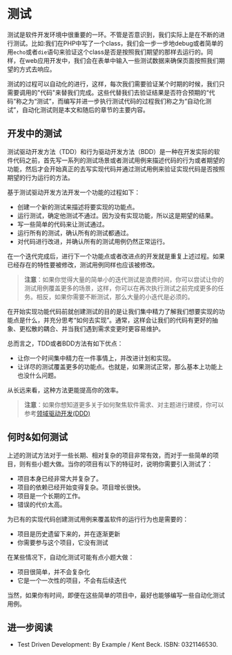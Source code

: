测试
=======

测试是软件开发环境中很重要的一环。不管是否意识到，我们实际上是在不断的进行测试。比如:我们在PHP中写了一个class，我们会一步一步地debug或者简单的用`echo`或者`die`语句来验证这个class是否是按照我们期望的那样去运行的。同样，在web应用开发中，我们会在表单中输入一些测试数据来确保页面按照我们期望的方式去响应。

测试的过程可以自动化的进行，这样，每次我们需要验证某个时期的时候，我们只需要调用的"代码"来替我们完成。这些代替我们去验证结果是否符合预期的“代码”称之为“测试”，而编写并进一步执行测试代码的过程我们称之为“自动化测试”，自动化测试则是本文和随后的章节的主要内容。

开发中的测试
------------------

测试驱动开发方法（TDD）和行为驱动开发方法（BDD）是一种在开发实际的软件代码之前，首先写一系列的测试场景或者测试用例来描述代码的行为或者期望的功能，然后才会开始真正的去写实现代码并通过测试用例来验证实现代码是否按照期望的行为运行的方法。

基于测试驱动开发方法开发一个功能的过程如下：

- 创建一个新的测试来描述将要实现的功能点。
- 运行测试，确定他测试不通过。因为没有实现功能，所以这是期望的结果。
- 写一些简单的代码来让测试通过。
- 运行所有的测试，确认所有的测试都通过。
- 对代码进行改进，并确认所有的测试用例仍然正常运行。

在一个迭代完成后，进行下一个功能点或者改进点的开发就是重复上述过程。如果已经存在的特性要被修改，测试用例同样也应该被修改。

> **注意**：如果你觉得大量的简单小的迭代测试是浪费时间，你可以尝试让你的测试用例覆盖更多的场景，这样，你可以在再次执行测试之前完成更多的任务。相反，如果你需要不断测试，那么大量的小迭代是必须的。

在开始实现功能代码前就创建测试的目的是让我们集中精力了解我们想要实现的功能点是什么，并充分思考“如何去实现”。通常，这样会让我们的代码有更好的抽象、更松散的耦合、并当我们遇到需求变更时更容易维护。

总而言之，TDD或者BDD方法有如下优点：

- 让你一个时间集中精力在一件事情上，并改进计划和实现。
- 让详尽的测试覆盖更多的功能点。也就是，如果测试正常，那么基本上功能上也没什么问题。

从长远来看，这种方法更能提高你的效率。

> **注意**：如果你想知道更多关于如何聚焦软件需求、对主题进行建模，你可以参考[领域驱动开发(DDD)](https://en.wikipedia.org/wiki/Domain-driven_design)

何时&如何测试
------------------

上述的测试方法对于一些长期、相对复杂的项目非常有效，而对于一些简单的项目，则有些小题大做。当你的项目有以下的特征时，说明你需要引入测试了：

- 项目本身已经非常大并复杂了。
- 项目的依赖已经开始变得复杂。项目增长很快。
- 项目是一个长期的工作。
- 错误的代价太高。

为已有的实现代码创建测试用例来覆盖软件的运行行为也是需要的：

- 项目是历史遗留下来的，并在逐渐更新
- 你需要参与这个项目，它没有测试

在某些情况下，自动化测试可能有点小题大做：

- 项目很简单，并不会复杂化
- 它是一个一次性的项目，不会有后续迭代

当然，如果你有时间，即便在这些简单的项目中，最好也能够编写一些自动化测试用例。

进一步阅读
-------------

- Test Driven Development: By Example / Kent Beck. ISBN: 0321146530.
